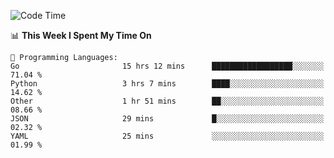 <!--START_SECTION:waka-->
![Code Time](http://img.shields.io/badge/Code%20Time-858%20hrs%2024%20mins-blue)

📊 **This Week I Spent My Time On** 

```text
💬 Programming Languages: 
Go                       15 hrs 12 mins      ██████████████████░░░░░░░   71.04 % 
Python                   3 hrs 7 mins        ████░░░░░░░░░░░░░░░░░░░░░   14.62 % 
Other                    1 hr 51 mins        ██░░░░░░░░░░░░░░░░░░░░░░░   08.66 % 
JSON                     29 mins             █░░░░░░░░░░░░░░░░░░░░░░░░   02.32 % 
YAML                     25 mins             ░░░░░░░░░░░░░░░░░░░░░░░░░   01.99 % 
```


<!--END_SECTION:waka-->